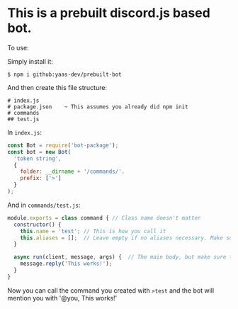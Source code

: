 # This is a prebuilt discord.js based bot.

To use:

Simply install it:
```
$ npm i github:yaas-dev/prebuilt-bot
```

And then create this file structure:
```
# index.js
# package.json    ~ This assumes you already did npm init
# commands
## test.js
```

In `index.js`:
```js
const Bot = require('bot-package');
const bot = new Bot(
  'token string',
  {
    folder: __dirname + '/commands/'.
    prefix: ['>']
  }
);
```
And in `commands/test.js`:
```js
module.exports = class command { // Class name doesn't matter
  constructor() {
    this.name = 'test'; // This is how you call it
    this.aliases = [];  // Leave empty if no aliases necessary. Make sure not to make on with the same name other places.
  }

  async run(client, message, args) {  // The main body, but make sure to place parameters in this order.
    message.reply('This works!');
  }
}
```
Now you can call the command you created with `>test` and the bot will mention you with '@you, This works!'
